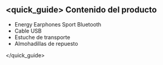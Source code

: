 ## <quick_guide> Contenido del producto

* Energy Earphones Sport Bluetooth
* Cable USB
* Estuche de transporte
* Almohadillas de repuesto

</quick_guide>
